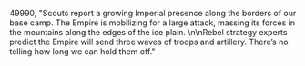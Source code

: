 ﻿49990, "Scouts report a growing Imperial presence along the borders of our base camp.  The Empire is mobilizing for a large attack, massing its forces in the mountains along the edges of the ice plain. \n\nRebel strategy experts predict the Empire will send three waves of troops and artillery.  There’s no telling how long we can hold them off."
